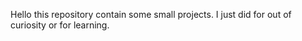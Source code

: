 Hello this repository contain some small projects. I just did for out of curiosity or for learning.

